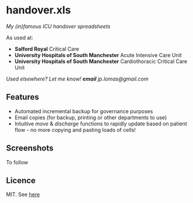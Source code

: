 # handover.xls

_My (in)famous ICU handover spreadsheets_

As used at:

- **Salford Royal** Critical Care
- **University Hospitals of South Manchester** Acute Intensive Care Unit
- **University Hospitals of South Manchester** Cardiothoracic Critical Care Unit

_Used elsewhere? Let me know! **email** jp.lomas@gmail.com_

## Features

- Automated incremental backup for governance purposes
- Email copies (for backup, printing or other departments to use)
- Intuitive _move_ & _discharge_ functions to rapidly update based on patient flow - no more copying and pasting loads of cells!

## Screenshots

To follow

## Licence

MIT.  See [here](https://github.com/djuhn/handover.xls/blob/master/LICENSE)
